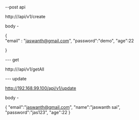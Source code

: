 --post api 

http://<minikube-ip>/api/v1/create

body - 

{	
	"email" : "jaswanth@gmail.com",
	"password":"demo",
	"age":22
	
}


--- get

http://<minikube-ip>/api/v1/getAll


--- update

http://192.168.99.100/api/v1/update

body -

{
	"email":"jaswanth@gmail.com",
	"name":"jaswanth sai",
	"password":"jas123",
	"age":22
}
